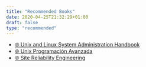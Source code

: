 ```yaml
---
title: "Recommended Books"
date: 2020-04-25T21:32:29+01:00
draft: false
type: "recommended"
---
```



- [&#127760; Unix and Linux System Administration Handbook](https://www.amazon.es/UNIX-Linux-System-Administration-Handbook/dp/0134277554/ref=pd_lpo_14_t_0/260-2742934-0166800?_encoding=UTF8&pd_rd_i=0134277554&pd_rd_r=474858b9-f759-4e28-afee-01fb2c4a132f&pd_rd_w=m3m9o&pd_rd_wg=IT93G&pf_rd_p=4221015a-01c7-4a3d-a84d-985d938e9995&pf_rd_r=FYWG8E8ANY4TYEDXZBXE&psc=1&refRID=FYWG8E8ANY4TYEDXZBXE)
- [&#127760; Unix Programación Avanzada](https://www.amazon.es/Unix-Programacion-Avanzada-3%C2%AA-edicion/dp/8478976035/ref=sr_1_1?__mk_es_ES=%C3%85M%C3%85%C5%BD%C3%95%C3%91&crid=2OWWXDZTXWJQC&dchild=1&keywords=unix+programaci%C3%B3n+avanzada&qid=1603391628&sprefix=unix+programaci%C3%B3n+avan%2Caps%2C162&sr=8-1)
- [&#127760; Site Reliability Engineering](https://www.amazon.es/Site-Reliability-Engineering-Betsy-Beyer/dp/149192912X/ref=sr_1_1?__mk_es_ES=%C3%85M%C3%85%C5%BD%C3%95%C3%91&dchild=1&keywords=google+sre&qid=1603391533&sr=8-1)


